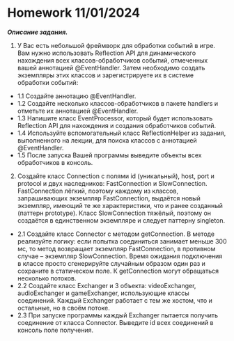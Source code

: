 # Homework 11/01/2024

***Описание задания.***

1) У Вас есть небольшой фреймворк для обработки событий в игре. Вам нужно использовать Reflection API для
динамического нахождения всех классов-обработчиков событий, отмеченных вашей аннотацией @EventHandler. 
Затем необходимо создать экземпляры этих классов и зарегистрируете их в системе обработки событий:
- 1.1 Создайте аннотацию @EventHandler.
- 1.2 Создайте несколько классов-обработчиков в пакете handlers и отметьте их аннотацией @EventHandler.
- 1.3 Напишите класс EventProcessor, который будет использовать Reflection API для нахождения и создания 
обработчиков событий.
- 1.4 Используйте вспомогательный класс ReflectionHelper из задания, выполненного на лекции, для поиска 
классов с аннотацией @EventHandler.
- 1.5 После запуска Вашей программы выведите объекты всех обработчиков в консоль.

2) Создайте класс Connection с полями id (уникальный), host, port и protocol и двух наследников: 
FastConnection и SlowConnection. FastConnection лёгкий, поэтому каждому из классов, запрашивающих экземпляр 
FastConnection, выдаётся новый экземпляр, имеющий те же характеристики, что и ранее созданный (паттерн 
prototype). Класс SlowConnection тяжёлый, поэтому он создаётся в единственном экземпляре и следует паттерну 
singleton.
- 2.1 Создайте класс Connector с методом getConnection. В методе реализуйте логику: если попытка соединиться 
занимает меньше 300 мс, то метод возвращает экземпляр FastConnection, в противном случае – экземпляр 
SlowConnection. Время ожидания подключения в классе просто сгенерируйте случайным образом один раз и 
сохраните в статическом поле. К getConnection могут обращаться несколько потоков.
- 2.2 Создайте класс Exchanger и 3 объекта: videoExchanger, audioExchanger и gameExchanger, использующие 
классы соединений. Каждый Exchanger работает с тем же хостом, что и остальные, но в своём потоке.
- 2.3 При запуске программы каждый Exchanger пытается получить соединение от класса Connector. Выведите id 
всех соединений в консоль поле получения.

